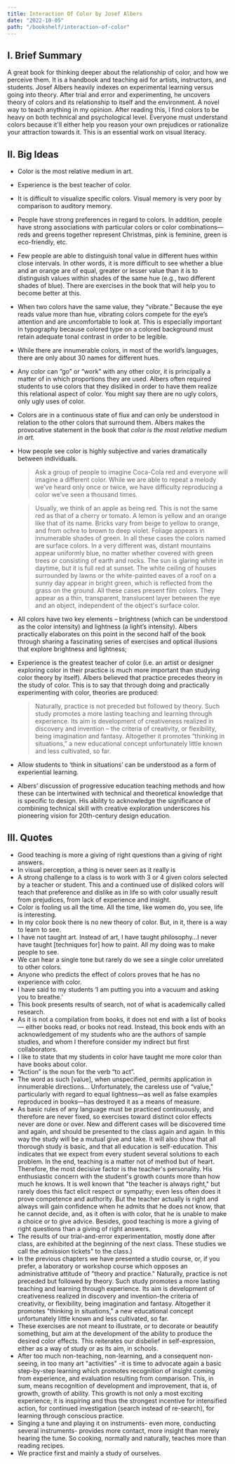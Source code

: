 ```yaml
---
title: Interaction Of Color by Josef Albers
date: "2022-10-05"
path: "/bookshelf/interaction-of-color"
---
```

## I. Brief Summary
A great book for thinking deeper about the relationship of color, and how we perceive them. It is a handbook and teaching aid for artists, instructors, and students. Josef Albers heavily indexes on experimental learning versus going into theory. After trial and error and experimenting, he uncovers theory of colors and its relationship to itself and the environment. A novel way to teach anything in my opinion. After reading this, I find colors to be heavy on both technical and psychological level. Everyone must understand colors because it'll either help you reason your own prejudices or rationalize your attraction towards it. This is an essential work on visual literacy.

## II. Big Ideas
- Color is the most relative medium in art.
- Experience is the best teacher of color.
- It is difficult to visualize specific colors. Visual memory is very poor by comparison to auditory memory.
- People have strong preferences in regard to colors. In addition, people have strong associations with particular colors or color combinations—reds and greens together represent Christmas, pink is feminine, green is eco-friendly, etc.
- Few people are able to distinguish tonal value in different hues within close intervals. In other words, it is more difficult to see whether a blue and an orange are of equal, greater or lesser value than it is to distinguish values within shades of the same hue (e.g., two different shades of blue). There are exercises in the book that will help you to become better at this.
- When two colors have the same value, they “vibrate.” Because the eye reads value more than hue, vibrating colors compete for the eye’s attention and are uncomfortable to look at. This is especially important in typography because colored type on a colored background must retain adequate tonal contrast in order to be legible.
- While there are innumerable colors, in most of the world’s languages, there are only about 30 names for different hues.
- Any color can “go” or “work” with any other color, it is principally a matter of in which proportions they are used. Albers often required students to use colors that they disliked in order to have them realize this relational aspect of color. You might say there are no ugly colors, only ugly uses of color.
- Colors are in a continuous state of flux and can only be understood in relation to the other colors that surround them. Albers makes the provocative statement in the book that _color is the most relative medium in art._
- How people see color is highly subjective and varies dramatically between individuals.
    > Ask a group of people to imagine Coca-Cola red and everyone will imagine a different color. While we are able to repeat a melody we’ve heard only once or twice, we have difficulty reproducing a color we’ve seen a thousand times.

    > Usually, we think of an apple as being red. This is not the same red as that of a cherry or tomato. A lemon is yellow and an orange like that of its name. Bricks vary from beige to yellow to orange, and from ochre to brown to deep violet. Foliage appears in innumerable shades of green. In all these cases the colors named are surface colors. In a very different was, distant mountains appear uniformly blue, no matter whether covered with green trees or consisting of earth and rocks. The sun is glaring white in daytime, but it is full red at sunset. The white ceiling of houses surrounded by lawns or the white-painted eaves of a roof on a sunny day appear in bright green, which is reflected from the grass on the ground. All these cases present film colors. They appear as a thin, transparent, translucent layer between the eye and an object, independent of the object's surface color.
- All colors have two key elements – brightness (which can be understood as the color intensity) and lightness (a light’s intensity). Albers practically elaborates on this point in the second half of the book through sharing a fascinating series of exercises and optical illusions that explore brightness and lightness;
- Experience is the greatest teacher of color (i.e. an artist or designer exploring color in their practice is much more important than studying color theory by itself). Albers believed that practice precedes theory in the study of color. This is to say that through doing and practically experimenting with color, theories are produced:
    > Naturally, practice is not preceded but followed by theory. Such study promotes a more lasting teaching and learning through experience. Its aim is development of creativeness realized in discovery and invention – the criteria of creativity, or flexibility, being imagination and fantasy. Altogether it promotes “thinking in situations,” a new educational concept unfortunately little known and less cultivated, so far.
- Allow students to ‘think in situations’ can be understood as a form of experiential learning.
- Albers’ discussion of progressive education teaching methods and how these can be intertwined with technical and theoretical knowledge that is specific to design. His ability to acknowledge the significance of combining technical skill with creative exploration underscores his pioneering vision for 20th-century design education. 

## III. Quotes
- Good teaching is more a giving of right questions than a giving of right answers.
- In visual perception, a thing is never seen as it really is
- A strong challenge to a class is to work with 3 or 4 given colors selected by a teacher or student. This and a continued use of disliked colors will teach that preference and dislike as in life so with color usually result from prejudices, from lack of experience and insight.
- Color is fooling us all the time. All the time, like women do, you see, life is interesting.
- In my color book there is no new theory of color. But, in it, there is a way to learn to see.
- I have not taught art. Instead of art, I have taught philosophy…I never have taught [techniques for] how to paint. All my doing was to make people to see.
- We can hear a single tone but rarely do we see a single color unrelated to other colors.
- Anyone who predicts the effect of colors proves that he has no experience with color.
- I have said to my students ‘I am putting you into a vacuum and asking you to breathe.’
- This book presents results of search, not of what is academically called research.
- As it is not a compilation from books, it does not end with a list of books — either books read, or books not read. Instead, this book ends with an acknowledgement of my students who are the authors of sample studies, and whom I therefore consider my indirect but first collaborators.
- I like to state that my students in color have taught me more color than have books about color.
- “Action” is the noun for the verb “to act”.
- The word as such [value], when unspecified, permits application in innumerable directions... Unfortunately, the careless use of “value,” particularly with regard to equal lightness—as well as false examples reproduced in books—has destroyed it as a means of measure.
- As basic rules of any language must be practiced continuously, and therefore are never fixed, so exercises toward distinct color effects never are done or over. New and different cases will be discovered time and again, and should be presented to the class again and again. In this way the study will be a mutual give and take. It will also show that all thorough study is basic, and that all education is self-education. This indicates that we expect from every student several solutions to each problem. In the end, teaching is a matter not of method but of heart. Therefore, the most decisive factor is the teacher's personality. His enthusiastic concern with the student's growth counts more than how much he knows. It is well known that "the teacher is always right," but rarely does this fact elicit respect or sympathy; even less often does it prove competence and authority. But the teacher actually is right and always will gain confidence when he admits that he does not know, that he cannot decide, and, as it often is with color, that he is unable to make a choice or to give advice. Besides, good teaching is more a giving of right questions than a giving of right answers.
- The results of our trial-and-error experimentation, mostly done after class, are exhibited at the beginning of the next class. These studies we call the admission tickets" to the class.)
- In the previous chapters we have presented a studio course, or, if you prefer, a laboratory or workshop course which opposes an administrative attitude of "theory and practice." Naturally, practice is not preceded but followed by theory. Such study promotes a more lasting teaching and learning through experience. Its aim is development of creativeness realized in discovery and invention-the criteria of creativity, or flexibility, being imagination and fantasy. Altogether it promotes "thinking in situations," a new educational concept unfortunately little known and less cultivated, so far. 
- These exercises are not meant to illustrate, or to decorate or beautify something, but aim at the development of the ability to produce the desired color effects. This reiterates our disbelief in self-expression, either as a way of study or as its aim, in schools.
- After too much non-teaching, non-learning, and a consequent non-seeing, in too many art "activities" -it is time to advocate again a basic step-by-step learning which promotes recognition of insight coming from experience, and evaluation resulting from comparison. This, in sum, means recognition of development and improvement, that is, of growth, growth of ability. This growth is not only a most exciting experience; it is inspiring and thus the strongest incentive for intensified action, for continued investigation (search instead of re-search), for learning through conscious practice.
- Singing a tune and playing it on instruments- even more, conducting several instruments- provides more contact, more insight than merely hearing the tune. So cooking, normally and naturally, teaches more than reading recipes.
- We practice first and mainly a study of ourselves.
